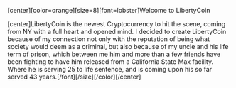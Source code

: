 [center][color=orange][size=8][font=lobster]Welcome to LibertyCoin

[center]LibertyCoin is the newest Cryptocurrency to hit the scene, coming from NY with a full heart and opened mind.
I decided to create LibertyCoin because of my connection not only with the reputation of being what society would deem as a criminal, 
but also because of my uncle and his life term of prison, which between me him and more than a few friends have been fighting to have him released
from a California State Max facility. Where he is serving 25 to life sentence, and is coming upon his so far served 43 years.[/font][/size][/color][/center]
